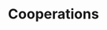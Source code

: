 ---
title: Cooperations
parent: cooperations
order: 2
sections:

   - file: cooperations
     layout: text

---